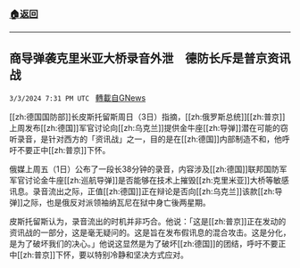 ###  [:house:返回](README.md)
---


## 商导弹袭克里米亚大桥录音外泄　德防长斥是普京资讯战
`3/3/2024 7:31 PM UTC ` [轉載自GNews](https://gnews.org/articles/2361503)

[[zh:德国国防部]]长皮斯托留斯周日（3日）指摘，[[zh:俄罗斯总统]][[zh:普京]]上周发布[[zh:德国]]军官讨论向[[zh:乌克兰]]提供金牛座[[zh:导弹]]潜在可能的窃听录音，是针对西方的「资讯战」之一，目的是在[[zh:德国]]内部制造不和，他呼吁不要正中[[zh:普京]]下怀。

俄媒上周五（1日）公布了一段长38分钟的录音，内容涉及[[zh:德国]]联邦国防军军官讨论金牛座[[zh:巡航导弹]]是否能够在技术上摧毁[[zh:克里米亚]]大桥等敏感讯息。录音流出之际，正值[[zh:德国]]正在辩论是否向[[zh:乌克兰]]该款[[zh:导弹]]之际，也是俄反对派领袖纳瓦尼在狱中身亡後两星期。

皮斯托留斯认为，录音流出的时机并非巧合。他说：「这是[[zh:普京]]正在发动的资讯战的一部分，这是毫无疑问的。这是旨在发布假讯息的混合攻击。这是分化，是为了破坏我们的决心。」他说这显然是为了破坏[[zh:德国]]的团结，呼吁不要正中[[zh:普京]]下怀，要以特别冷静和坚决方式应对。
